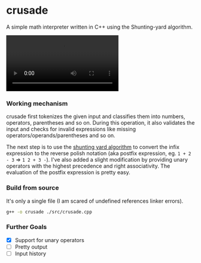 # crusade

A simple math interpreter written in C++ using the Shunting-yard algorithm.

<video controls src="assets/demo.mp4" title="Crusade Demo"></video>

### Working mechanism

crusade first tokenizes the given input and classifies them into numbers, operators, parentheses and so on. During this operation, it also validates the input and checks for invalid expressions like missing operators/operands/parentheses and so on.

The next step is to use the [shunting yard algorithm](https://en.wikipedia.org/wiki/Shunting_yard_algorithm) to convert the infix expression to the reverse polish notation (aka postfix expression, eg. `1 + 2 - 3` => `1 2 + 3 -`). I've also added a slight modification by providing unary operators with the highest precedence and right associativity. The evaluation of the postfix expression is pretty easy.

### Build from source

It's only a single file (I am scared of undefined references linker errors).

```sh
g++ -o crusade ./src/crusade.cpp
```


### Further Goals

- [x] Support for unary operators
- [ ] Pretty output
- [ ] Input history